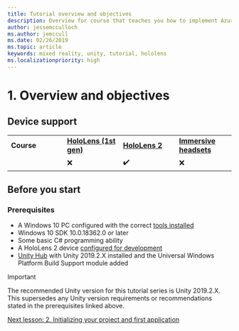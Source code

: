 ```yaml
---
title: Tutorial overview and objectives
description: Overview for course that teaches you how to implement Azure Face Recognition within a mixed reality application.
author: jessemcculloch
ms.author: jemccull
ms.date: 02/26/2019
ms.topic: article
keywords: mixed reality, unity, tutorial, hololens
ms.localizationpriority: high
---
```


# 1. Overview and objectives

## Device support

<table>
    <colgroup>
    <col width="25%" />
    <col width="25%" />
    <col width="25%" />
    <col width="25%" />
    </colgroup>
    <tr>
        <td><strong>Course</strong></td>
        <td><a href="/hololens/hololens1-hardware"><strong>HoloLens (1st gen)</strong></a></td>
        <td><a href="https://www.microsoft.com//hololens/hardware"><strong>HoloLens 2</strong></a></td>
        <td><a href="/windows/mixed-reality/enthusiast-guide/immersive-headset-hardware-details"><strong>Immersive headsets</strong></a></td>
    </tr>
     <tr>
        <td></td>
        <td>❌</td>
        <td>✔️</td>
        <td>❌</td>
    </tr>
</table>

## Before you start

### Prerequisites

* A Windows 10 PC configured with the correct [tools installed](../../install-the-tools.md)
* Windows 10 SDK 10.0.18362.0 or later
* Some basic C# programming ability
* A HoloLens 2 device [configured for development](../../advanced-concepts/using-visual-studio.md#enabling-developer-mode)
* <a href="https://docs.unity3d.com/Manual/GettingStartedInstallingHub.html" target="_blank">Unity Hub</a> with Unity 2019.2.X installed and the Universal Windows Platform Build Support module added

> [!IMPORTANT]
> The recommended Unity version for this tutorial series is Unity 2019.2.X. This supersedes any Unity version requirements or recommendations stated in the prerequisites linked above.

[Next lesson: 2. Initializing your project and first application](/learn/paths/beginner-hololens-2-tutorials/)